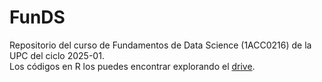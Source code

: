 # FunDS
Repositorio del curso de Fundamentos de Data Science (1ACC0216) de la UPC del ciclo 2025-01.  
Los códigos en R los puedes encontrar explorando el [drive](https://drive.google.com/drive/folders/1VzE-MxqMpiWCMCZahCXHyA4yprmb2wiS).
